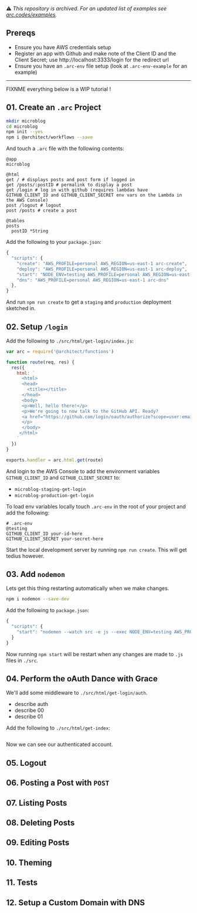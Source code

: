 ⚠️ *This repository is archived. For an updated list of examples see [arc.codes/examples](https://arc.codes/examples).*

## Prereqs

- Ensure you have AWS credentials setup
- Register an app with Github and make note of the Client ID and the Client Secret; use http://localhost:3333/login for the redirect url
- Ensure you have an `.arc-env` file setup (look at `.arc-env-example` for an example)

---
FIXNME everything below is a WIP tutorial !

## 01. Create an `.arc` Project

```bash
mkdir microblog
cd microblog
npm init --yes
npm i @architect/workflows --save
```

And touch a `.arc` file with the following contents:

```
@app
microblog

@html
get / # displays posts and post form if logged in
get /posts/:postID # permalink to display a post
get /login # log in with github (requires lambdas have GITHUB_CLIENT_ID and GITHUB_CLIENT_SECRET env vars on the Lambda in the AWS Console)
post /logout # logout
post /posts # create a post

@tables
posts
  postID *String
```

Add the following to your `package.json`:

```javascript
{
  "scripts": {
    "create": "AWS_PROFILE=personal AWS_REGION=us-east-1 arc-create",
    "deploy": "AWS_PROFILE=personal AWS_REGION=us-east-1 arc-deploy",
    "start": "NODE_ENV=testing AWS_PROFILE=personal AWS_REGION=us-east-1 arc-sandbox",
    "dns": "AWS_PROFILE=personal AWS_REGION=us-east-1 arc-dns"
  },
}
```  

And run `npm run create` to get a `staging` and `production` deployment sketched in.

## 02. Setup `/login`

Add the following to `./src/html/get-login/index.js`:

```javascript
var arc = require('@architect/functions')

function route(req, res) {
  res({
    html: `
      <html>
      <head>
        <title></title>
      </head>
      <body>
      <p>Well, hello there!</p>
      <p>We're going to now talk to the GitHub API. Ready?
      <a href="https://github.com/login/oauth/authorize?scope=user:email&client_id=${process.env.GITHUB_CLIENT_ID}">Click here</a> to begin!</a>
      </p>
      </body>
     </html>
    `
  })
}

exports.handler = arc.html.get(route)
```

And login to the AWS Console to add the environment variables `GITHUB_CLIENT_ID` and `GITHUB_CLIENT_SECRET` to:

- `microblog-staging-get-login`
- `microblog-production-get-login`

To load env variables locally touch `.arc-env` in the root of your project and add the following:

```
# .arc-env
@testing
GITHUB_CLIENT_ID your-id-here
GITHUB_CLIENT_SECRET your-secret-here
```
Start the local development server by running `npm run create`. This will get tedius however.

## 03. Add `nodemon`

Lets get this thing restarting automatically when we make changes.

```bash
npm i nodemon --save-dev
```

Add the following to `package.json`:

```javascript
{
  "scripts": {
    "start": "nodemon --watch src -e js --exec NODE_ENV=testing AWS_PROFILE=personal AWS_REGION=us-east-1 arc-sandbox",
  }
}
```

Now running `npm start` will be restart when any changes are made to `.js` files in `./src`.


## 04. Perform the oAuth Dance with Grace

We'll add some middleware to `./src/html/get-login/auth`.

- describe auth
- describe 00
- describe 01

Add the following to `./src/html/get-index`:

```javascript
```

Now we can see our authenticated account.

## 05. Logout

## 06. Posting a Post with `POST`

## 07. Listing Posts

## 08. Deleting Posts

## 09. Editing Posts

## 10. Theming

## 11. Tests

## 12. Setup a Custom Domain with DNS
